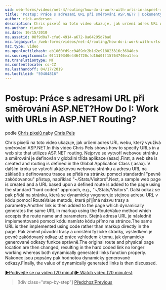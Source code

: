 ```yaml
---
uid: web-forms/videos/net-4/routing/how-do-i-work-with-urls-in-aspnet-routing
title: 'Postup: Práce s adresami URL při směrování ASP.NET? | Dokumenty Microsoft'
author: rick-anderson
description: Chris pixelů na toto video ukazuje, jak určení adres URL webu, který využívá směrování ASP.NET. Nejprve webová stránka je vytvořena a směrování je definována do hlavní knihy...
ms.author: riande
ms.date: 10/15/2010
ms.assetid: 08f9d0a7-cfa0-4914-a672-8a64295d7ba8
msc.legacyurl: /web-forms/videos/net-4/routing/how-do-i-work-with-urls-in-aspnet-routing
msc.type: video
ms.openlocfilehash: eb1060fd9cc9469dc2b1d2e918823316c36840cb
ms.sourcegitcommit: 0f1119340e4464720cfd16d0ff15764746ea1fea
ms.translationtype: MT
ms.contentlocale: cs-CZ
ms.lasthandoff: 04/17/2019
ms.locfileid: "59404816"
---
```

# <a name="how-do-i-work-with-urls-in-aspnet-routing"></a><span data-ttu-id="a6fbc-105">Postup: Práce s adresami URL při směrování ASP.NET?</span><span class="sxs-lookup"><span data-stu-id="a6fbc-105">How Do I: Work with URLs in ASP.NET Routing?</span></span>

<span data-ttu-id="a6fbc-106">podle [Chris pixelů na](https://twitter.com/chrispels)</span><span class="sxs-lookup"><span data-stu-id="a6fbc-106">by [Chris Pels](https://twitter.com/chrispels)</span></span>

<span data-ttu-id="a6fbc-107">Chris pixelů na toto video ukazuje, jak určení adres URL webu, který využívá směrování ASP.NET.</span><span class="sxs-lookup"><span data-stu-id="a6fbc-107">In this video Chris Pels shows how to specify URLs in a web site that utilizes ASP.NET routing.</span></span> <span data-ttu-id="a6fbc-108">Nejprve se vytvoří webovou stránku a směrování je definován v globální třída aplikace (asax).</span><span class="sxs-lookup"><span data-stu-id="a6fbc-108">First, a web site is created and routing is defined in the Global Application Class (.asax).</span></span> <span data-ttu-id="a6fbc-109">V dalším kroku se vytvoří ukázkovou webovou stránku a adresu URL na základě s definovanou trasou se přidá na stránku pomocí standardní "pevně zakódovanou" přístup, například "~/Stats/Visitors".</span><span class="sxs-lookup"><span data-stu-id="a6fbc-109">Next, a sample web page is created and a URL based upon a defined route is added to the page using the standard "hard coded" approach, e.g., "~/Stats/Visitors".</span></span> <span data-ttu-id="a6fbc-110">Další odkaz se pak přidá na stránku, která se dynamicky vygeneruje stejnou adresu URL v kódu pomocí RouteValue metodu, která přijímá názvu trasy a parametry.</span><span class="sxs-lookup"><span data-stu-id="a6fbc-110">Another link is then added to the page which dynamically generates the same URL in markup using the RouteValue method which accepts the route name and parameters.</span></span> <span data-ttu-id="a6fbc-111">Stejná adresa URL je následně implementované pomocí kódu namísto kódu přímo na stránce.</span><span class="sxs-lookup"><span data-stu-id="a6fbc-111">The same URL is then implemented using code rather than markup directly in the page.</span></span> <span data-ttu-id="a6fbc-112">Pak změnil původní trasy a umístění fyzické stránky, výsledkem je pevně zakódovaný odkaz už práce vzhledem k tomu, jak dynamicky generované odkazy funkce správně.</span><span class="sxs-lookup"><span data-stu-id="a6fbc-112">The original route and physical page location are then changed, resulting in the hard coded link no longer working whereas both dynamically generated links function properly.</span></span> <span data-ttu-id="a6fbc-113">Nakonec jsou popsány pak hodnotou dynamicky generované odkazy.</span><span class="sxs-lookup"><span data-stu-id="a6fbc-113">Finally, the value of dynamically generated links is then discussed.</span></span>

[<span data-ttu-id="a6fbc-114">&#9654;Podívejte se na video (20 minut)</span><span class="sxs-lookup"><span data-stu-id="a6fbc-114">&#9654; Watch video (20 minutes)</span></span>](https://channel9.msdn.com/Blogs/ASP-NET-Site-Videos/how-do-i-work-with-urls-in-aspnet-routing)

> [!div class="step-by-step"]
> [<span data-ttu-id="a6fbc-115">Předchozí</span><span class="sxs-lookup"><span data-stu-id="a6fbc-115">Previous</span></span>](how-do-i-use-routing-with-aspnet-web-forms.md)
